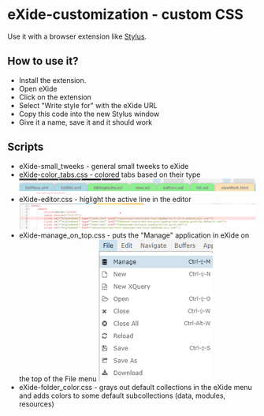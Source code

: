 # eXide-customization - custom CSS

Use it with a browser extension like [Stylus](https://chrome.google.com/webstore/detail/stylus/clngdbkpkpeebahjckkjfobafhncgmne?hl=en).

## How to use it?

- Install the extension.
- Open eXide
- Click on the extension
- Select "Write style for" with the eXide URL
- Copy this code into the new Stylus window
- Give it a name, save it and it should work

## Scripts

- eXide-small_tweeks - general small tweeks to eXide
- eXide-color_tabs.css - colored tabs based on their type
![colored tabs](screenshots/colored_tabs.png) 
- eXide-editor.css - higlight the active line in the editor
![highlighted current line](screenshots/highlighted_current_line.png)
- eXide-manage_on_top.css - puts the "Manage" application in eXide on the top of the File menu
![manage on top](screenshots/manage_on_top.png)
- eXide-folder_color.css - grays out default collections in the eXide menu and adds colors to some default subcollections (data, modules, resources) 


